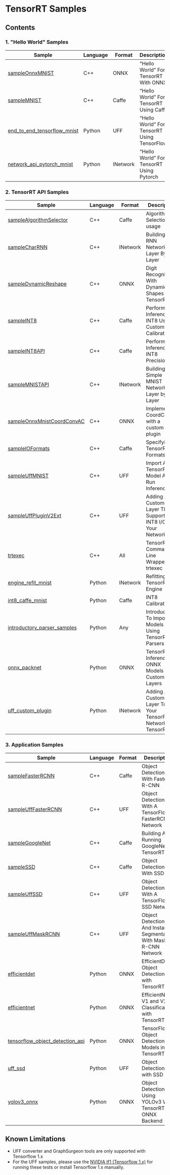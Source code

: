 # TensorRT Samples

## Contents

### 1. "Hello World" Samples

| Sample | Language | Format | Description |
|---|---|---|---|
| [sampleOnnxMNIST](sampleOnnxMNIST) | C++ | ONNX | “Hello World” For TensorRT With ONNX |
| [sampleMNIST](sampleMNIST) | C++ | Caffe | “Hello World” For TensorRT Using Caffe|
| [end_to_end_tensorflow_mnist](python/end_to_end_tensorflow_mnist) | Python | UFF | “Hello World” For TensorRT Using TensorFlow |
| [network_api_pytorch_mnist](python/network_api_pytorch_mnist) | Python | INetwork | “Hello World” For TensorRT Using Pytorch |

### 2. TensorRT API Samples
| Sample | Language | Format | Description |
|---|---|---|---|
| [sampleAlgorithmSelector](sampleAlgorithmSelector) | C++ | Caffe | Algorithm Selection API usage |
| [sampleCharRNN](sampleCharRNN) | C++ | INetwork | Building An RNN Network Layer By Layer |
| [sampleDynamicReshape](sampleDynamicReshape) | C++ | ONNX | Digit Recognition With Dynamic Shapes In TensorRT |
| [sampleINT8](sampleINT8) | C++ | Caffe | Performing Inference In INT8 Using Custom Calibration |
| [sampleINT8API](sampleINT8API) | C++ | Caffe | Performing Inference In INT8 Precision |
| [sampleMNISTAPI](sampleMNISTAPI) | C++ | INetwork | Building a Simple MNIST Network Layer by Layer |
| [sampleOnnxMnistCoordConvAC](sampleOnnxMnistCoordConvAC) | C++ | ONNX | Implementing CoordConv with a custom plugin |
| [sampleIOFormats](sampleIOFormats) | C++ | Caffe | Specifying TensorRT I/O Formats |
| [sampleUffMNIST](sampleUffMNIST) | C++ | UFF | Import A TensorFlow Model And Run Inference |
| [sampleUffPluginV2Ext](sampleUffPluginV2Ext) | C++ | UFF | Adding A Custom Layer That Supports INT8 I/O To Your Network |
| [trtexec](trtexec) | C++ | All | TensorRT Command-Line Wrapper: trtexec |
| [engine_refit_mnist](python/engine_refit_mnist) | Python | INetwork | Refitting A TensorRT Engine |
| [int8_caffe_mnist](python/int8_caffe_mnist) | Python | Caffe | INT8 Calibration |
| [introductory_parser_samples](python/introductory_parser_samples) | Python | Any | Introduction To Importing Models Using TensorRT Parsers |
| [onnx_packnet](python/onnx_packnet) | Python | ONNX | TensorRT Inference Of ONNX Models With Custom Layers |
| [uff_custom_plugin](python/uff_custom_plugin) | Python | INetwork | Adding A Custom Layer To Your TensorFlow Network In TensorRT |

### 3. Application Samples
| Sample | Language | Format | Description |
|---|---|---|---|
| [sampleFasterRCNN](sampleFasterRCNN) | C++ | Caffe | Object Detection With Faster R-CNN |
| [sampleUffFasterRCNN](sampleUffFasterRCNN) | C++ | UFF | Object Detection With A TensorFlow FasterRCNN Network |
| [sampleGoogleNet](sampleGoogleNet) | C++ | Caffe | Building And Running GoogleNet In TensorRT |
| [sampleSSD](sampleSSD) | C++ | Caffe | Object Detection With SSD |
| [sampleUffSSD](sampleUffSSD) | C++ | UFF | Object Detection With A TensorFlow SSD Network |
| [sampleUffMaskRCNN](sampleUffMaskRCNN) | C++ | UFF | Object Detection And Instance Segmentation With MasK R-CNN Network |
| [efficientdet](python/efficientdet) | Python | ONNX | EfficientDet Object Detection with TensorRT |
| [efficientnet](python/efficientnet) | Python | ONNX | EfficientNet V1 and V2 Classification with TensorRT |
| [tensorflow_object_detection_api](python/tensorflow_object_detection_api) | Python | ONNX | TensorFlow Object Detection API Models in TensorRT |
| [uff_ssd](python/uff_ssd) | Python | UFF | Object Detection with SSD |
| [yolov3_onnx](python/yolov3_onnx) | Python | ONNX | Object Detection Using YOLOv3 With TensorRT ONNX Backend |

## Known Limitations

  - UFF converter and GraphSurgeon tools are only supported with Tensorflow 1.x
  - For the UFF samples, please use the [NVIDIA tf1 (Tensorflow 1.x)](https://docs.nvidia.com/deeplearning/frameworks/tensorflow-release-notes/running.html#running) for running these tests or install Tensorflow 1.x manually.
